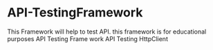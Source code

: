 # API-TestingFramework
This Framework will help to test API. this framework is for educational purposes
API Testing Frame work 
API Testing
HttpClient
